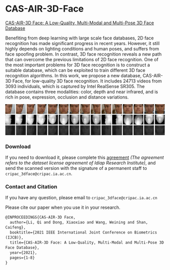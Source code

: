# CAS-AIR-3D-Face

[CAS-AIR-3D Face: A Low-Quality, Multi-Modal and Multi-Pose 3D Face Database](https://ieeexplore.ieee.org/document/9484332)

Benefiting from deep learning with large scale face databases, 
2D face recognition has made significant progress in recent years. 
However, it still highly depends on lighting conditions and human poses, 
and suffers from face spoofing problem. In contrast, 3D face recognition 
reveals a new path that can overcome the previous limitations of 2D face 
recognition. One of the most important problems for 3D face recognition 
is to construct a suitable database, which can be exploited to train different 
3D face recognition algorithms. In this work, we propose a new database, 
CAS-AIR-3D Face, for low-quality 3D face recognition. 
It includes 24713 videos from 3093 individuals, which is captured by Intel 
RealSense SR305. The database contains three modalities: color, depth and 
near infrared, and is rich in pose, expression, occlusion and distance variations.

![image](imgs/04.png) 

### Download

If you need to download it, please complete this 
[agreement](license/CAS-AIR-3D%20Face%20License%20Agreement.pdf) *(The agreement refers 
to the dataset license agreement of Idiap Research Institute)*, and send the scanned 
version with the signature of a permanent staff to `cripac_3dface@cripac.ia.ac.cn`.

### Contact and Citation

If you have any question, please email to `cripac_3dface@cripac.ia.ac.cn`

Please cite our paper when you use it in your research.
```
@INPROCEEDINGS{CAS-AIR-3D Face,
  author={Li, Qi and Dong, Xiaoxiao and Wang, Weining and Shan, Caifeng},
  booktitle={2021 IEEE International Joint Conference on Biometrics (IJCB)}, 
  title={CAS-AIR-3D Face: A Low-Quality, Multi-Modal and Multi-Pose 3D Face Database}, 
  year={2021},
  pages={1-8}
}
```